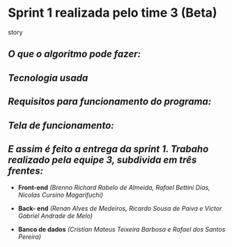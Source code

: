 # Sprint 1 realizada pelo time 3 (Beta)

story

## **_O que o algoritmo pode fazer:_** 




## **_Tecnologia usada_**




## **_Requisitos para funcionamento do programa:_**




## **_Tela de funcionamento:_**





## **_E assim é feito a entrega da sprint 1. Trabaho realizado pela equipe 3, subdivida em três frentes:_**

- **Front-end** *(Brenno Richard Rabelo de Almeida, Rafael Bettini Dias, Nicolas Cursino Magarifuchi)*

- **Back- end** *(Renan Alves de Medeiros, Ricardo Sousa de Paiva e Victor Gabriel Andrade de Melo)*

- **Banco de dados** *(Cristian Mateus Teixeira Barbosa e Rafael dos Santos Pereira)*


